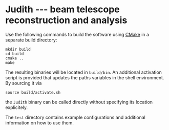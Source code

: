 Judith --- beam telescope reconstruction and analysis
=====================================================

Use the following commands to build the software using [CMake][cmake] in a
separate build directory:

    mkdir build
    cd build
    cmake ..
    make

The resulting binaries will be located in `build/bin`. An additional
activation script is provided that updates the paths variables in the shell
environment. By sourcing it via

    source build/activate.sh

the `Judith` binary can be called directly without specifying its location
explicitely.

The `test` directory contains example configurations and additional information
on how to use them.


[cmake]: http://www.cmake.org
